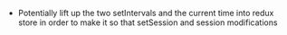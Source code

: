 - Potentially lift up the two setIntervals and the current time into redux store in order to make it so that setSession and session modifications 